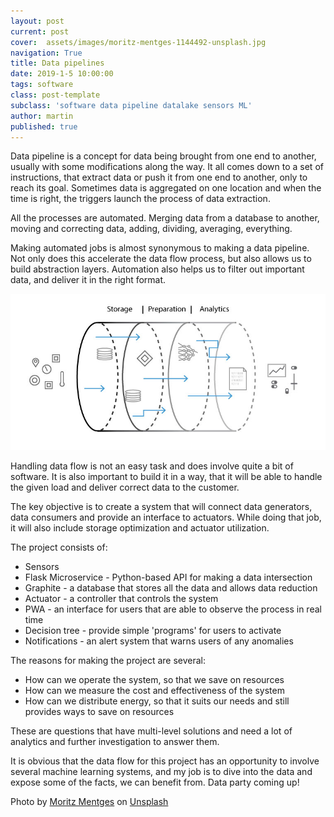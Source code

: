 ```yaml
---
layout: post
current: post
cover:  assets/images/moritz-mentges-1144492-unsplash.jpg
navigation: True
title: Data pipelines
date: 2019-1-5 10:00:00
tags: software
class: post-template
subclass: 'software data pipeline datalake sensors ML'
author: martin
published: true
---
```


Data pipeline is a concept for data being brought from one end to another, usually with some modifications along the way. It all comes down to a set of instructions, that extract data or push it from one end to another, only to reach its goal. Sometimes data is aggregated on one location and when the time is right, the triggers launch the process of data extraction. 

All the processes are automated. Merging data from a database to another, moving and correcting data, adding, dividing, averaging, everything.

Making automated jobs is almost synonymous to making a data pipeline. Not only does this accelerate the data flow process, but also allows us to build abstraction layers. Automation also helps us to filter out important data, and deliver it in the right format.

![alt text](assets/images/data_pipe.jpg)


Handling data flow is not an easy task and does involve quite a bit of software. It is also important to build it in a way, that it will be able to handle the given load and deliver correct data to the customer.

The key objective is to create a system that will connect data generators, data consumers and provide an interface to actuators. While doing that job, it will also include storage optimization and actuator utilization.

The project consists of:

* Sensors
* Flask Microservice - Python-based API for making a data intersection
* Graphite - a database that stores all the data and allows data reduction 
* Actuator - a controller that controls the system
* PWA - an interface for users that are able to observe the process in real time
* Decision tree - provide simple 'programs' for users to activate
* Notifications - an alert system that warns users of any anomalies

The reasons for making the project are several:

* How can we operate the system, so that we save on resources
* How can we measure the cost and effectiveness of the system
* How can we distribute energy, so that it suits our needs and still provides ways to save on resources

These are questions that have multi-level solutions and need a lot of analytics and further investigation to answer them.

It is obvious that the data flow for this project has an opportunity to involve several machine learning systems, and my job is to dive into the data and expose some of the facts, we can benefit from. Data party coming up!

Photo by [Moritz Mentges]('https://unsplash.com/photos/Aa8mOPyjCN0?utm_source=unsplash&utm_medium=referral&utm_content=creditCopyText') on [Unsplash]('https://unsplash.com/search/photos/pipeline?utm_source=unsplash&utm_medium=referral&utm_content=creditCopyText')
